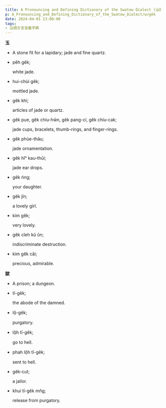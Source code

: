 ```yaml
---
title: A Pronouncing and Defining Dictionary of the Swatow Dialect (汕頭方言音義字典) / gêk
p: A_Pronouncing_and_Defining_Dictionary_of_the_Swatow_Dialect/w/gêk
date: 2024-04-01 23:00:00
tags: 
- 汕頭方言音義字典
---
```



**玉**
- A stone fit for a lapidary; jade and fine quartz.

- pêh gêk;

  white jade.

- hui-chùi gêk;

  mottled jade.

- gêk khì;

  articles of jade or quartz.

- gêk pue, gêk chíu-hŵn, gêk pang-cí, gêk chíu-cak;

  jade cups, bracelets, thumb-rings, and finger-rings.

- gêk phùe-thâu;

  jade ornamentation.

- gêk hĭⁿ kau-thūi;

  jade ear drops.

- gêk ńng;

  your daughter.

- gêk jîn;

  a lovely girl.

- kim gêk;

  very lovely.

- gêk cîeh kŭ ûn;

  indiscriminate destruction.

- kim gêk căi;

  precious, admirable.

 

**獄**
- A prison; a dungeon.

- tī-gêk;

  the abode of the damned.

- lô̤-gêk;

  purgatory.

- lô̤h tī-gêk;

  go to hell.

- phah lô̤h tī-gêk;

  sent to hell.

- gêk-cut;

  a jailor.

- khui tī-gêk mn̂g;

  release from purgatory.